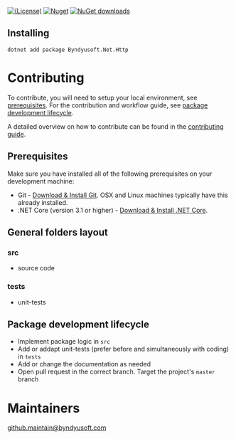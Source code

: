 [![(License)](https://img.shields.io/github/license/Byndyusoft/Byndyusoft.Net.Http.svg)](LICENSE.txt)
[![Nuget](http://img.shields.io/nuget/v/Byndyusoft.Net.Http.svg?maxAge=10800)](https://www.nuget.org/packages/Byndyusoft.Net.Http/) [![NuGet downloads](https://img.shields.io/nuget/dt/Byndyusoft.Net.Http.svg)](https://www.nuget.org/packages/Byndyusoft.Net.Http/) 


## Installing

```shell
dotnet add package Byndyusoft.Net.Http
```


# Contributing

To contribute, you will need to setup your local environment, see [prerequisites](#prerequisites). For the contribution and workflow guide, see [package development lifecycle](#package-development-lifecycle).

A detailed overview on how to contribute can be found in the [contributing guide](CONTRIBUTING.md).

## Prerequisites

Make sure you have installed all of the following prerequisites on your development machine:

- Git - [Download & Install Git](https://git-scm.com/downloads). OSX and Linux machines typically have this already installed.
- .NET Core (version 3.1 or higher) - [Download & Install .NET Core](https://dotnet.microsoft.com/download/dotnet/3.1).

## General folders layout

### src
- source code

### tests

- unit-tests

## Package development lifecycle

- Implement package logic in `src`
- Add or addapt unit-tests (prefer before and simultaneously with coding) in `tests`
- Add or change the documentation as needed
- Open pull request in the correct branch. Target the project's `master` branch

# Maintainers

[github.maintain@byndyusoft.com](mailto:github.maintain@byndyusoft.com)

